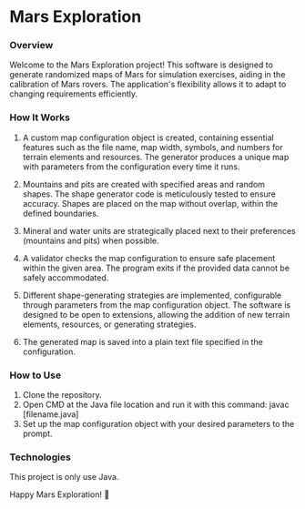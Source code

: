 # Mars Exploration
### Overview
Welcome to the Mars Exploration project! This software is designed to generate randomized maps of Mars for simulation exercises, aiding in the calibration of Mars rovers. The application's flexibility allows it to adapt to changing requirements efficiently.

### How It Works
1. 
   A custom map configuration object is created, containing essential features such as the file name, map width, symbols, and numbers for terrain elements and resources.
   The generator produces a unique map with parameters from the configuration every time it runs.

2. 
   Mountains and pits are created with specified areas and random shapes.
   The shape generator code is meticulously tested to ensure accuracy.
   Shapes are placed on the map without overlap, within the defined boundaries.

3. 
   Mineral and water units are strategically placed next to their preferences (mountains and pits) when possible.
   
4. 
   A validator checks the map configuration to ensure safe placement within the given area.
   The program exits if the provided data cannot be safely accommodated.

5. 
   Different shape-generating strategies are implemented, configurable through parameters from the map configuration object.
   The software is designed to be open to extensions, allowing the addition of new terrain elements, resources, or generating strategies.

6. 
   The generated map is saved into a plain text file specified in the configuration.

  ### How to Use
   1. Clone the repository.
   2. Open CMD at the Java file location and run it with this command: javac [filename.java]
   3. Set up the map configuration object with your desired parameters to the prompt.
   

### Technologies

This project is only use Java.

Happy Mars Exploration! 🚀
